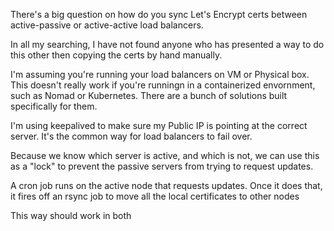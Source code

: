 

There's a big question on how do you sync Let's Encrypt certs between active-passive or active-active load balancers.

In all my searching, I have not found anyone who has presented a way to do this other then copying the certs by hand manually. 

I'm assuming you're running your load balancers on VM or Physical box. This doesn't really work if you're runningn in a containerized envornment, such as Nomad or Kubernetes. There are a bunch of solutions built specifically for them.


I'm using keepalived to make sure my Public IP is pointing at the correct server. It's the common way for load balancers to fail over.

Because we know which server is active, and which is not, we can use this as a "lock" to prevent the passive servers from trying to request updates. 

A cron job runs on the active node that requests updates. Once it does that, it fires off an rsync job to move all the local certificates to other nodes

This way should work in both 